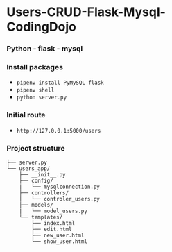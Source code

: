 # Users-CRUD-Flask-Mysql-CodingDojo
### Python - flask - mysql
### Install packages
* ```pipenv install PyMySQL flask```
* ```pipenv shell```
* ```python server.py```

### Initial route
* ```http://127.0.0.1:5000/users```

### Project structure
```
├── server.py
└── users_app/
    ├── __init__.py
    ├── config/
    |   └── mysqlconnection.py
    ├── controllers/
    |   └── controler_users.py
    ├── models/
    |   └── model_users.py
    └── templates/
        ├── index.html
        ├── edit.html
        ├── new_user.html
        └── show_user.html
  ```
        
  
 
  
